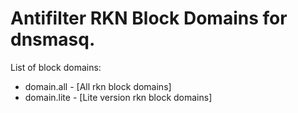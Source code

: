 # Antifilter RKN Block Domains for dnsmasq.
List of block domains:

- domain.all - [All rkn block domains]
- domain.lite - [Lite version rkn block domains]
